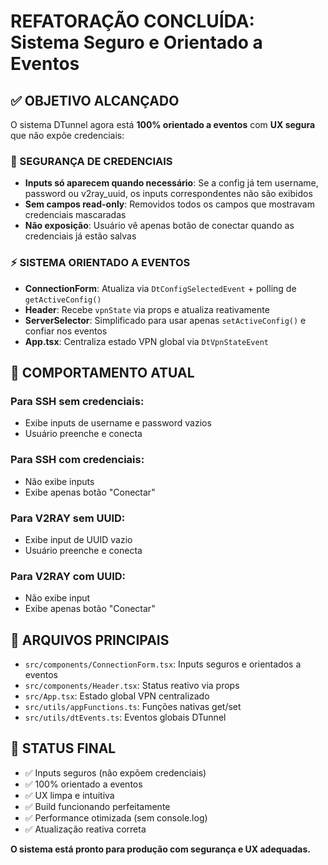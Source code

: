 # REFATORAÇÃO CONCLUÍDA: Sistema Seguro e Orientado a Eventos

## ✅ OBJETIVO ALCANÇADO

O sistema DTunnel agora está **100% orientado a eventos** com **UX segura** que não expõe credenciais:

### 🔐 SEGURANÇA DE CREDENCIAIS
- **Inputs só aparecem quando necessário**: Se a config já tem username, password ou v2ray_uuid, os inputs correspondentes não são exibidos
- **Sem campos read-only**: Removidos todos os campos que mostravam credenciais mascaradas
- **Não exposição**: Usuário vê apenas botão de conectar quando as credenciais já estão salvas

### ⚡ SISTEMA ORIENTADO A EVENTOS
- **ConnectionForm**: Atualiza via `DtConfigSelectedEvent` + polling de `getActiveConfig()`
- **Header**: Recebe `vpnState` via props e atualiza reativamente
- **ServerSelector**: Simplificado para usar apenas `setActiveConfig()` e confiar nos eventos
- **App.tsx**: Centraliza estado VPN global via `DtVpnStateEvent`

## 🎯 COMPORTAMENTO ATUAL

### Para SSH sem credenciais:
- Exibe inputs de username e password vazios
- Usuário preenche e conecta

### Para SSH com credenciais:
- Não exibe inputs
- Exibe apenas botão "Conectar"

### Para V2RAY sem UUID:
- Exibe input de UUID vazio
- Usuário preenche e conecta

### Para V2RAY com UUID:
- Não exibe input
- Exibe apenas botão "Conectar"

## 📁 ARQUIVOS PRINCIPAIS

- `src/components/ConnectionForm.tsx`: Inputs seguros e orientados a eventos
- `src/components/Header.tsx`: Status reativo via props
- `src/App.tsx`: Estado global VPN centralizado
- `src/utils/appFunctions.ts`: Funções nativas get/set
- `src/utils/dtEvents.ts`: Eventos globais DTunnel

## 🚀 STATUS FINAL

- ✅ Inputs seguros (não expõem credenciais)
- ✅ 100% orientado a eventos
- ✅ UX limpa e intuitiva
- ✅ Build funcionando perfeitamente
- ✅ Performance otimizada (sem console.log)
- ✅ Atualização reativa correta

**O sistema está pronto para produção com segurança e UX adequadas.**
